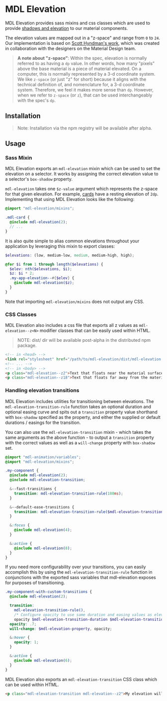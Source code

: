 # MDL Elevation

MDL Elevation provides sass mixins and css classes which are used to provide [shadows and
elevation](https://material.google.com/what-is-material/elevation-shadows.html) to our material
components.

The elevation values are mapped out in a "z-space" and range from `0` to `24`.
Our implementation is based on [Scott Hyndman's work](http://codepen.io/shyndman/full/ojxmdY/),
which was created in collaboration with the designers on the Material Design team.

> **A note about "z-space"**: Within the spec, elevation is normally referred to as having a `dp`
> value. In other words, how many "pixels" above the base material is a piece of material elevated.
> On a computer, this is normally represented by a 3-d coordinate system. We like `z-space` (or
> just "z" for short) because it aligns with the technical definition of, and nomenclature for,
> a 3-d coordinate system. Therefore, we feel it makes more sense than `dp`. However, when we refer
> to `z-space` (or `z`), that can be used interchangeably with the spec's `dp`.

## Installation

> Note: Installation via the npm registry will be available after alpha.

## Usage

### Sass Mixin

MDL Elevation exports an `mdl-elevation` mixin which can be used to set the elevation on a selector.
It works by assigning the correct elevation value to a selector's `box-shadow` property.

`mdl-elevation` takes one `$z-value` argument which represents the z-space for that given elevation. For example, [cards](https://material.google.com/components/cards.html) have a resting elevation of `2dp`. Implementing that using MDL Elevation looks like the following:

```scss
@import "mdl-elevation/mixins";

.mdl-card {
  @include mdl-elevation(2);
  // ...
}
```

It is also quite simple to alias common elevations throughout your application by leveraging this
mixin to export classes:

```scss
$elevations: (low, medium-low, medium, medium-high, high);

@for $i from 1 through length($elevations) {
  $elev: nth($elevations, $i);
  $z: $i * 2;
  .my-app-elevation--#{$elev} {
    @include mdl-elevation($z);
  }
}
```

Note that importing `mdl-elevation/mixins` does not output any CSS.

### CSS Classes

MDL Elevation also includes a css file that exports all z values as `mdl-elevation--z<N>` modifier
classes that can be easily used within HTML.

> NOTE: dist/ dir will be available post-alpha in the distributed npm package.

```html
<!-- in <head> -->
<link rel="stylesheet" href="/path/to/mdl-elevation/dist/mdl-elevation.css">
<!-- ... -->
<!-- in <body> -->
<p class="mdl-elevation--z2">Text that floats near the material surface</p>
<p class="mdl-elevation--z18">Text that floats far away from the material surface</p>
```

### Handling elevation transitions

MDL Elevation includes utilities for transitioning between elevations. The
`mdl-elevation-transition-rule` function takes an optional duration and optional easing curve and
spits out a `transition` property value shorthand with `box-shadow` specified as the property, and
either the supplied or default durations / easings for the transition.

You can also use the `mdl-elevation-transition` mixin - which takes the same arguments as the above
function - to output a `transition` property with the correct values as well as a `will-change`
property with `box-shadow` set.

```scss
@import "mdl-animation/variables";
@import "mdl-elevation/mixins";

.my-component {
  @include mdl-elevation(2);
  @include mdl-elevation-transition;

  &--fast-transitions {
    transition: mdl-elevation-transition-rule(180ms);
  }

  &--default-ease-transitions {
    transition: mdl-elevation-transition-rule($mdl-elevation-transition-duration, ease);
  }

  &:focus {
    @include mdl-elevation(4);
  }

  &:active {
    @include mdl-elevation(8);
  }
}
```

If you need more configurability over your transitions, you can easily accomplish this by using
the `mdl-elevation-transition-rule` function in conjunctions with the exported sass variables that
mdl-elevation exposes for purposes of transitioning.

```scss
.my-component-with-custom-transitions {
  @include mdl-elevation(2);

  transition:
    mdl-elevation-transition-rule(),
    /* Configure opacity to use same duration and easing values as elevation */
    opacity $mdl-elevation-transition-duration $mdl-elevation-transition-timing-function;
  opacity: .7;
  will-change: $mdl-elevation-property, opacity;

  &:hover {
    opacity: 1;
  }

  &:active {
    @include mdl-elevation(6);
  }
}
```

MDL Elevation also exports an `mdl-elevation-transition` CSS class which can be used within HTML.

```html
<p class="mdl-elevation-transition mdl-elevation--z2">My elevation will change at some point...</p>
```
